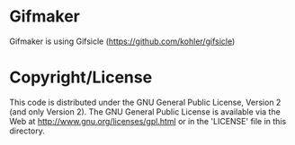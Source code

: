 # Gifmaker
Gifmaker is using Gifsicle (https://github.com/kohler/gifsicle)
# Copyright/License
This code is distributed under the GNU General Public License, Version 2 (and only Version 2). The GNU General Public License is available via the Web at http://www.gnu.org/licenses/gpl.html or in the 'LICENSE' file in this directory.
